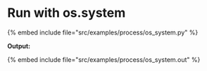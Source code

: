 # Run with os.system


{% embed include file="src/examples/process/os_system.py" %}

**Output:**

{% embed include file="src/examples/process/os_system.out" %}


